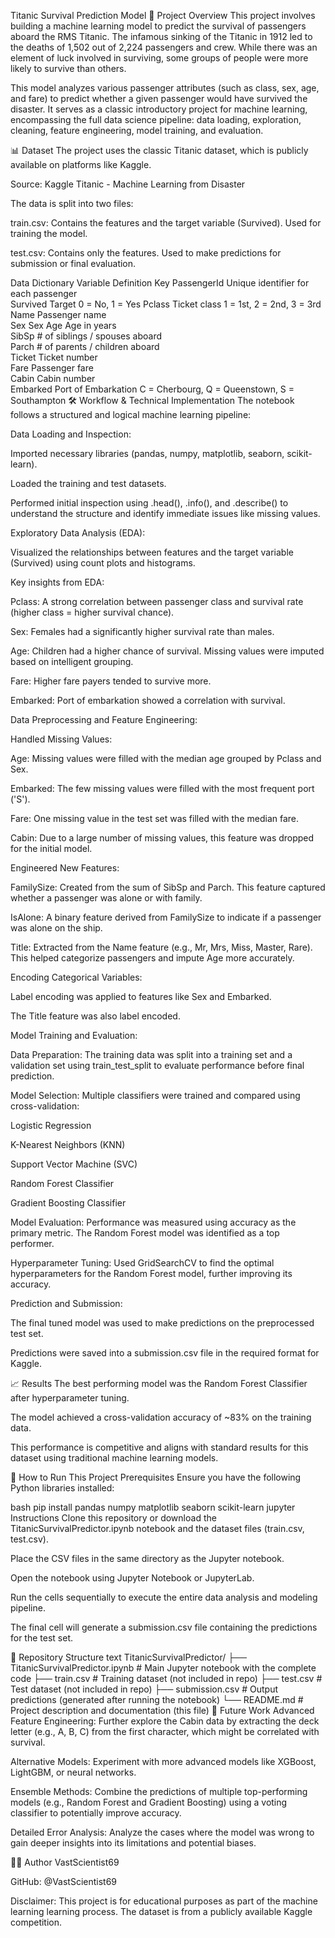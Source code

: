 Titanic Survival Prediction Model
📖 Project Overview
This project involves building a machine learning model to predict the survival of passengers aboard the RMS Titanic. The infamous sinking of the Titanic in 1912 led to the deaths of 1,502 out of 2,224 passengers and crew. While there was an element of luck involved in surviving, some groups of people were more likely to survive than others.

This model analyzes various passenger attributes (such as class, sex, age, and fare) to predict whether a given passenger would have survived the disaster. It serves as a classic introductory project for machine learning, encompassing the full data science pipeline: data loading, exploration, cleaning, feature engineering, model training, and evaluation.

📊 Dataset
The project uses the classic Titanic dataset, which is publicly available on platforms like Kaggle.

Source: Kaggle Titanic - Machine Learning from Disaster

The data is split into two files:

train.csv: Contains the features and the target variable (Survived). Used for training the model.

test.csv: Contains only the features. Used to make predictions for submission or final evaluation.

Data Dictionary
Variable	Definition	Key
PassengerId	Unique identifier for each passenger	
Survived	Target	0 = No, 1 = Yes
Pclass	Ticket class	1 = 1st, 2 = 2nd, 3 = 3rd
Name	Passenger name	
Sex	Sex	
Age	Age in years	
SibSp	# of siblings / spouses aboard	
Parch	# of parents / children aboard	
Ticket	Ticket number	
Fare	Passenger fare	
Cabin	Cabin number	
Embarked	Port of Embarkation	C = Cherbourg, Q = Queenstown, S = Southampton
🛠️ Workflow & Technical Implementation
The notebook follows a structured and logical machine learning pipeline:

Data Loading and Inspection:

Imported necessary libraries (pandas, numpy, matplotlib, seaborn, scikit-learn).

Loaded the training and test datasets.

Performed initial inspection using .head(), .info(), and .describe() to understand the structure and identify immediate issues like missing values.

Exploratory Data Analysis (EDA):

Visualized the relationships between features and the target variable (Survived) using count plots and histograms.

Key insights from EDA:

Pclass: A strong correlation between passenger class and survival rate (higher class = higher survival chance).

Sex: Females had a significantly higher survival rate than males.

Age: Children had a higher chance of survival. Missing values were imputed based on intelligent grouping.

Fare: Higher fare payers tended to survive more.

Embarked: Port of embarkation showed a correlation with survival.

Data Preprocessing and Feature Engineering:

Handled Missing Values:

Age: Missing values were filled with the median age grouped by Pclass and Sex.

Embarked: The few missing values were filled with the most frequent port ('S').

Fare: One missing value in the test set was filled with the median fare.

Cabin: Due to a large number of missing values, this feature was dropped for the initial model.

Engineered New Features:

FamilySize: Created from the sum of SibSp and Parch. This feature captured whether a passenger was alone or with family.

IsAlone: A binary feature derived from FamilySize to indicate if a passenger was alone on the ship.

Title: Extracted from the Name feature (e.g., Mr, Mrs, Miss, Master, Rare). This helped categorize passengers and impute Age more accurately.

Encoding Categorical Variables:

Label encoding was applied to features like Sex and Embarked.

The Title feature was also label encoded.

Model Training and Evaluation:

Data Preparation: The training data was split into a training set and a validation set using train_test_split to evaluate performance before final prediction.

Model Selection: Multiple classifiers were trained and compared using cross-validation:

Logistic Regression

K-Nearest Neighbors (KNN)

Support Vector Machine (SVC)

Random Forest Classifier

Gradient Boosting Classifier

Model Evaluation: Performance was measured using accuracy as the primary metric. The Random Forest model was identified as a top performer.

Hyperparameter Tuning: Used GridSearchCV to find the optimal hyperparameters for the Random Forest model, further improving its accuracy.

Prediction and Submission:

The final tuned model was used to make predictions on the preprocessed test set.

Predictions were saved into a submission.csv file in the required format for Kaggle.

📈 Results
The best performing model was the Random Forest Classifier after hyperparameter tuning.

The model achieved a cross-validation accuracy of ~83% on the training data.

This performance is competitive and aligns with standard results for this dataset using traditional machine learning models.

🚀 How to Run This Project
Prerequisites
Ensure you have the following Python libraries installed:

bash
pip install pandas numpy matplotlib seaborn scikit-learn jupyter
Instructions
Clone this repository or download the TitanicSurvivalPredictor.ipynb notebook and the dataset files (train.csv, test.csv).

Place the CSV files in the same directory as the Jupyter notebook.

Open the notebook using Jupyter Notebook or JupyterLab.

Run the cells sequentially to execute the entire data analysis and modeling pipeline.

The final cell will generate a submission.csv file containing the predictions for the test set.

📁 Repository Structure
text
TitanicSurvivalPredictor/
├── TitanicSurvivalPredictor.ipynb  # Main Jupyter notebook with the complete code
├── train.csv                        # Training dataset (not included in repo)
├── test.csv                         # Test dataset (not included in repo)
├── submission.csv                   # Output predictions (generated after running the notebook)
└── README.md                        # Project description and documentation (this file)
🔮 Future Work
Advanced Feature Engineering: Further explore the Cabin data by extracting the deck letter (e.g., A, B, C) from the first character, which might be correlated with survival.

Alternative Models: Experiment with more advanced models like XGBoost, LightGBM, or neural networks.

Ensemble Methods: Combine the predictions of multiple top-performing models (e.g., Random Forest and Gradient Boosting) using a voting classifier to potentially improve accuracy.

Detailed Error Analysis: Analyze the cases where the model was wrong to gain deeper insights into its limitations and potential biases.

👨‍💻 Author
VastScientist69

GitHub: @VastScientist69

Disclaimer: This project is for educational purposes as part of the machine learning learning process. The dataset is from a publicly available Kaggle competition.


